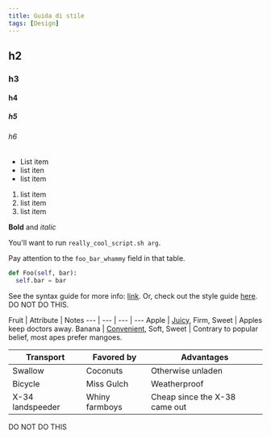 ```yaml
---
title: Guida di stile
tags: [Design]
---
```


## h2

### h3

#### h4

##### h5

###### h6

- List item
- list iten
- list item

1. list item
2. list item
3. list item

**Bold** and _italic_

You'll want to run `really_cool_script.sh arg`.

Pay attention to the `foo_bar_whammy` field in that table.

```python
def Foo(self, bar):
  self.bar = bar
```

See the syntax guide for more info: [link](syntax_guide.md).
Or, check out the style guide [here](style_guide.md).
DO NOT DO THIS.

Fruit | Attribute | Notes
--- | --- | --- | ---
Apple | [Juicy](https://example.com/SomeReallyReallyReallyReallyReallyReallyReallyReallyLongQuery), Firm, Sweet | Apples keep doctors away.
Banana | [Convenient](https://example.com/SomeDifferentReallyReallyReallyReallyReallyReallyReallyReallyLongQuery), Soft, Sweet | Contrary to popular belief, most apes prefer mangoes.


Transport | Favored by | Advantages
--- | --- | ---
Swallow | Coconuts | Otherwise unladen
Bicycle | Miss Gulch | Weatherproof
X-34 landspeeder | Whiny farmboys | Cheap since the X-38 came out

DO NOT DO THIS